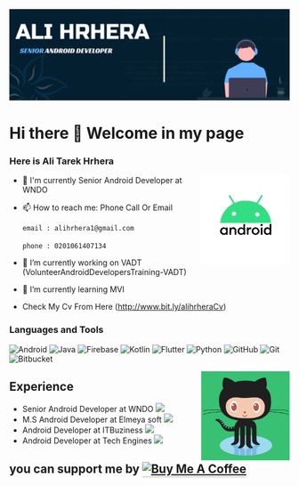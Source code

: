 <img src="https://raw.githubusercontent.com/alihrhera/alihrhera/main/gh-header-image(1).png" alt="banner that says Ali Hrhera Senior Android Developer ">

# Hi there 👋 Welcome in my page 
### Here is Ali Tarek Hrhera
<img align="right" alt="GIF" height="160px" width="160px" src="https://github.com/alihrhera/alihrhera/blob/main/android.gif" />

- 🔭 I'm currently  Senior Android Developer at WNDO 
- 📫 How to reach me: Phone Call Or Email 
    
      email : alihrhera1@gmail.com
      
      phone : 0201061407134
      
- 🔭 I’m currently working on VADT (VolunteerAndroidDevelopersTraining-VADT) 
- 🌱 I’m currently learning MVI 

    
- Check My Cv From Here  (http://www.bit.ly/alihrheraCv)

### Languages and Tools
![Android](https://img.shields.io/badge/Android-3DDC84?style=for-the-badge&logo=android&logoColor=white) ![Java](https://img.shields.io/badge/java-%23ED8B00.svg?style=for-the-badge&logo=java&logoColor=white) ![Firebase](https://img.shields.io/badge/firebase-%23039BE5.svg?style=for-the-badge&logo=firebase) ![Kotlin](https://img.shields.io/badge/kotlin-%230095D5.svg?style=for-the-badge&logo=kotlin&logoColor=white)    ![Flutter](https://img.shields.io/badge/Flutter-%2302569B.svg?style=for-the-badge&logo=Flutter&logoColor=white)  ![Python](https://img.shields.io/badge/python-3670A0?style=for-the-badge&logo=python&logoColor=ffdd54)  ![GitHub](https://img.shields.io/badge/github-%23121011.svg?style=for-the-badge&logo=github&logoColor=white)
![Git](https://img.shields.io/badge/git-%23F05033.svg?style=for-the-badge&logo=git&logoColor=white)  ![Bitbucket](https://img.shields.io/badge/bitbucket-%230047B3.svg?style=for-the-badge&logo=bitbucket&logoColor=white)


<img align="right" alt="GIF" height="160px" src="https://raw.githubusercontent.com/Potential17/Potential17/master/github-logo-octocat-.gif" />

## Experience
-  Senior Android Developer at WNDO          ![ ](https://img.shields.io/badge/2021-prsent-green)
-  M.S Android Developer at Elmeya soft      ![ ](https://img.shields.io/badge/2019-2021-red)
-  Android Developer at  ITBuziness          ![ ](https://img.shields.io/badge/2017-2019-red)
-  Android Developer at  Tech Engines        ![ ](https://img.shields.io/badge/2016-2017-red)


## you can support me by <a href="https://www.buymeacoffee.com/alihrhera" target="_blank"><img src="https://www.buymeacoffee.com/assets/img/custom_images/orange_img.png" alt="Buy Me A Coffee" style="height: 31px !important;width: 174px !important;box-shadow: 0px 3px 2px 0px rgba(190, 190, 190, 0.5) !important;-webkit-box-shadow: 0px 3px 2px 0px rgba(190, 190, 190, 0.5) !important;" ></a>


<!--

- 🔭 I’m currently working on ...
- 🌱 I’m currently learning ...
- 👯 I’m looking to collaborate on ...
- 🤔 I’m looking for help with ...
- 💬 Ask me about ...
- 📫 How to reach me: ...
- 😄 Pronouns: ...
- ⚡ Fun fact: ...
-->
